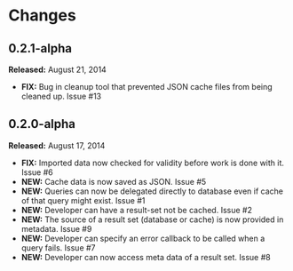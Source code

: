 # Changes

## 0.2.1-alpha
**Released:** August 21, 2014

* **FIX:** Bug in cleanup tool that prevented JSON cache files from being cleaned up. Issue #13

## 0.2.0-alpha
**Released:** August 17, 2014

* **FIX:** Imported data now checked for validity before work is done with it. Issue #6
* **NEW:** Cache data is now saved as JSON. Issue #5
* **NEW:** Queries can now be delegated directly to database even if cache of that query might exist. Issue #1
* **NEW:** Developer can have a result-set not be cached. Issue #2
* **NEW:** The source of a result set (database or cache) is now provided in metadata. Issue #9
* **NEW:** Developer can specify an error callback to be called when a query fails. Issue #7
* **NEW:** Developer can now access meta data of a result set. Issue #8